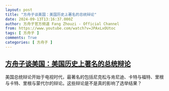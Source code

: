 ```yaml
---
layout: post
title: "方舟子谈美国：美国历史上著名的总统辩论"
date: 2024-09-13T13:16:37.000Z
author: 方舟子官方频道 Fang Zhouzi - Official Channel
from: https://www.youtube.com/watch?v=JPAxLxOUtoc
tags: [ 方舟子 ]
comments: True
categories: [ 方舟子 ]
---
```

<!--1726233397000-->
[方舟子谈美国：美国历史上著名的总统辩论](https://www.youtube.com/watch?v=JPAxLxOUtoc)
------

<div>
美国总统辩论开始于电视时代，最著名的包括尼克松与肯尼迪、卡特与福特、里根与卡特、里根与蒙代尔的辩论。这些辩论是不是真的影响了选举结果？
</div>
